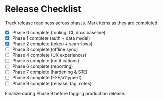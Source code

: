 # Release Checklist

Track release readiness across phases. Mark items as they are completed.

- [x] Phase 0 complete (tooling, CI, docs baseline)
- [x] Phase 1 complete (auth + data model)
- [x] Phase 2 complete (token + scan flows)
- [ ] Phase 3 complete (offline sync)
- [ ] Phase 4 complete (UX experiences)
- [ ] Phase 5 complete (notifications)
- [ ] Phase 6 complete (reporting)
- [ ] Phase 7 complete (hardening & SRE)
- [ ] Phase 8 complete (E2E/a11y/perf)
- [ ] Phase 9 complete (release, tag, notes)

Finalize during Phase 9 before tagging production release.
